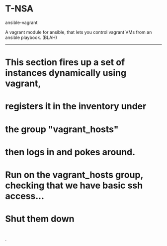 # T-NSA

ansible-vagrant

A vagrant module for ansible, that lets you control vagrant VMs from an ansible playbook. (BLAH)



--- 
#
# This section fires up a set of instances dynamically using vagrant,
#  registers it in the inventory under 
#  the group "vagrant_hosts"
# then logs in and pokes around. 
#


#
# Run on the vagrant_hosts group, checking that we have basic ssh access...
#    



#    
# Shut them down 
#


.
